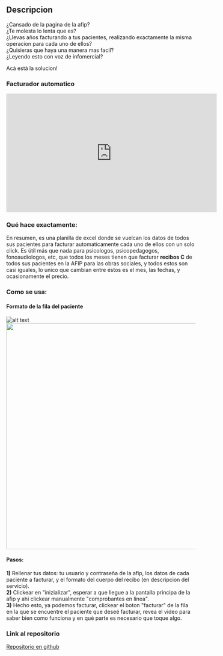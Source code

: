 ## Descripcion

¿Cansado de la pagina de la afip? <br>
¿Te molesta lo lenta que es? <br>
¿Llevas años facturando a tus pacientes, realizando exactamente la misma operacion para cada uno de ellos? <br>
¿Quisieras que haya una manera mas facil? <br>
¿Leyendo esto con voz de infomercial? <br>

Acá está la solucion!
### Facturador automatico
<iframe width="560" height="315" src="https://www.youtube.com/embed/NpXI6VQL27s" frameborder="0" allow="autoplay; encrypted-media" allowfullscreen></iframe>
<br>

### Qué hace exactamente:
En resumen, es una planilla de excel donde se vuelcan los datos de todos sus pacientes para facturar automaticamente cada uno de ellos con un solo click.
Es útil más que nada para psicologos, psicopedagogos, fonoaudiologos, etc, que todos los meses tienen que facturar **recibos C** de todos sus pacientes en la AFIP para las obras sociales, y todos estos son casi iguales, lo unico que cambian entre éstos es el mes, las fechas, y ocasionamente el precio.



### Como se usa:

#### Formato de la fila del paciente
![alt text](https://raw.githubusercontent.com/andi-carretero/facturador_afip/main/explicacion.png)
<img src="https://raw.githubusercontent.com/andi-carretero/facturador_afip/main/explicacion.png" width="600px">

#### Pasos:
**1)** Rellenar tus datos: tu usuario y contraseña de la afip, los datos de cada paciente a facturar, y el formato del cuerpo del recibo (en descripcion del servicio).<br>
**2)** Clickear en "inizializar", esperar a que llegue a la pantalla principa de la afip y ahi clickear manualmente "comprobantes en linea".<br>
**3)** Hecho esto, ya podemos facturar, clickear el boton "facturar" de la fila en la que se encuentre el paciente que deseé facturar, revea el video para saber bien como funciona y en qué parte es necesario que toque algo.<br>


### Link al repositorio
<p><a href="https://github.com/andi-carretero/facturador_afip">Repositorio en github</a></p>

